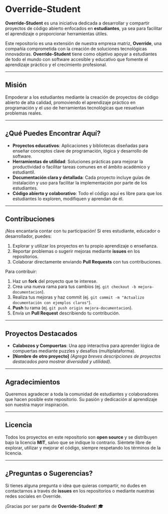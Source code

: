 

# Override-Student  

**Override-Student** es una iniciativa dedicada a desarrollar y compartir proyectos de código abierto enfocados en **estudiantes**, ya sea para facilitar el aprendizaje o proporcionar herramientas útiles.  

Este repositorio es una extensión de nuestra empresa matriz, **Override**, una compañía comprometida con la creación de soluciones tecnológicas innovadoras. **Override-Student** tiene como objetivo apoyar a estudiantes de todo el mundo con software accesible y educativo que fomente el aprendizaje práctico y el crecimiento profesional.  

---

## Misión  

Empoderar a los estudiantes mediante la creación de proyectos de código abierto de alta calidad, promoviendo el aprendizaje práctico en programación y el uso de herramientas tecnológicas que resuelvan problemas reales.  

---

## ¿Qué Puedes Encontrar Aquí?  

- **Proyectos educativos**: Aplicaciones y bibliotecas diseñadas para enseñar conceptos clave de programación, lógica y desarrollo de software.  
- **Herramientas de utilidad**: Soluciones prácticas para mejorar la productividad o facilitar tareas comunes en el ámbito académico y estudiantil.  
- **Documentación clara y detallada**: Cada proyecto incluye guías de instalación y uso para facilitar la implementación por parte de los estudiantes.  
- **Código abierto y colaborativo**: Todo el código aquí es libre para que los estudiantes lo exploren, modifiquen y aprendan de él.  

---

## Contribuciones  

¡Nos encantaría contar con tu participación! Si eres estudiante, educador o desarrollador, puedes:  

1. Explorar y utilizar los proyectos en tu propio aprendizaje o enseñanza.  
2. Reportar problemas o sugerir mejoras mediante **issues** en los repositorios.  
3. Colaborar directamente enviando **Pull Requests** con tus contribuciones.  

Para contribuir:  

1. Haz un **fork** del proyecto que te interese.  
2. Crea una nueva rama para tus cambios (ej. `git checkout -b mejora-documentacion`).  
3. Realiza tus mejoras y haz commit (ej. `git commit -m "Actualizo documentación con ejemplos claros"`).  
4. **Push** tu rama (ej. `git push origin mejora-documentacion`).  
5. Envía un **Pull Request** describiendo tu contribución.  

---

## Proyectos Destacados  

- **Calabozos y Compuertas**: Una app interactiva para aprender lógica de compuertas mediante puzzles y desafíos (multiplataforma).  
- **[Nombre de otro proyecto]** *(Agrega breves descripciones de proyectos destacados para mostrar diversidad y utilidad)*.  

---

## Agradecimientos  

Queremos agradecer a toda la comunidad de estudiantes y colaboradores que hacen posible este repositorio. Su pasión y dedicación al aprendizaje son nuestra mayor inspiración.  

---

## Licencia  

Todos los proyectos en este repositorio son **open source** y se distribuyen bajo la licencia **MIT**, salvo que se indique lo contrario. Siéntete libre de explorar, utilizar y mejorar el código, siempre respetando los términos de la licencia.  

---

## ¿Preguntas o Sugerencias?  

Si tienes alguna pregunta o idea que quieras compartir, no dudes en contactarnos a través de **issues** en los repositorios o mediante nuestras redes sociales en Override.  

¡Gracias por ser parte de **Override-Student**! 🎓  

